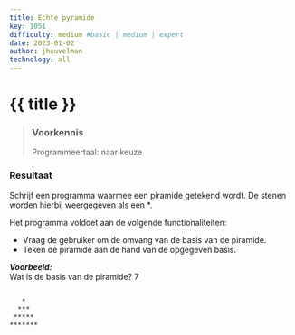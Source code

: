 ```yaml
---
title: Echte pyramide
key: 1051
difficulty: medium #basic | medium | expert
date: 2023-01-02
author: jheuvelman
technology: all
---
```




# {{ title }}

> ### Voorkennis
> Programmeertaal: naar keuze

### Resultaat
Schrijf een programma waarmee een piramide getekend wordt. De stenen
worden hierbij weergegeven als een \*.

Het programma voldoet aan de volgende functionaliteiten:

- Vraag de gebruiker om de omvang van de basis van de piramide.
- Teken de piramide aan de hand van de opgegeven basis.

***Voorbeeld:***  
Wat is de basis van de piramide? 7
```shell

   *
  ***
 *****
*******

```
